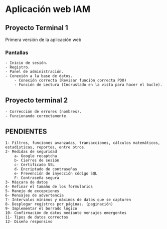 # Aplicación web IAM
## Proyecto Terminal 1

Primera versión de la aplicación web
### Pantallas
    - Inicio de sesión.
    - Registro.
    - Panel de administración.
    - Conexión a la base de datos.
        - Conexión correcta (Revisar función correcta PDO)
        - Función de Lectura (Incrustado en la vista para hacer el bucle). 

## Proyecto terminal 2
    - Corrección de errores (nombres).
    - Funcionando correctamente.

## PENDIENTES
    1- Filtros, funciones avanzadas, transacciones, cálculos matemáticos, estadísticas, reportes, entre otros.
    2- Medidas de seguridad
        a- Google recaptcha
        b- Cierres de sesión
        c- Certificado SSL
        d- Encriptado de contraseñas
        e- Prevención de inyección código SQL
        F- Contraseña segura
    3- Máscara de datos
    4- Refinar el tamaño de los formularios 
    5- Manejo de excepciones
    6- Mensajes de advertencia
    7- Intervalos mínimos y máximos de datos que se capturen
    8- Desplegar registros por páginas. (paginación)
    9- Implementar el borrado lógico
    10- Confirmación de datos mediante mensajes emergentes
    11- Tipos de datos correctos
    12- Diseño responsivo